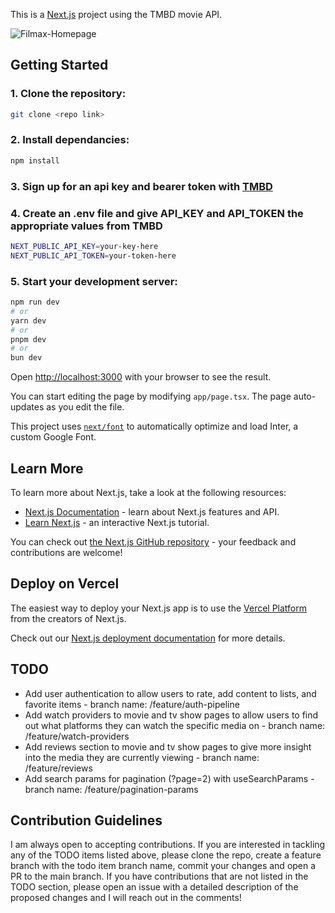 This is a [Next.js](https://nextjs.org/) project using the TMBD movie API.

![Filmax-Homepage](https://github.com/LucasMERN/Filmmax-Movie-Hub/assets/94091522/427ecb3e-7336-42ee-929b-3c4c67174d74)

## Getting Started

### 1. Clone the repository:
```bash
git clone <repo link>
```

### 2. Install dependancies:
```bash
npm install
```

### 3. Sign up for an api key and bearer token with [TMBD](https://www.themoviedb.org/)

### 4. Create an .env file and give API_KEY and API_TOKEN the appropriate values from TMBD
```bash
NEXT_PUBLIC_API_KEY=your-key-here
NEXT_PUBLIC_API_TOKEN=your-token-here
```

### 5. Start your development server:
```bash
npm run dev
# or
yarn dev
# or
pnpm dev
# or
bun dev
```

Open [http://localhost:3000](http://localhost:3000) with your browser to see the result.

You can start editing the page by modifying `app/page.tsx`. The page auto-updates as you edit the file.

This project uses [`next/font`](https://nextjs.org/docs/basic-features/font-optimization) to automatically optimize and load Inter, a custom Google Font.

## Learn More

To learn more about Next.js, take a look at the following resources:

- [Next.js Documentation](https://nextjs.org/docs) - learn about Next.js features and API.
- [Learn Next.js](https://nextjs.org/learn) - an interactive Next.js tutorial.

You can check out [the Next.js GitHub repository](https://github.com/vercel/next.js/) - your feedback and contributions are welcome!

## Deploy on Vercel

The easiest way to deploy your Next.js app is to use the [Vercel Platform](https://vercel.com/new?utm_medium=default-template&filter=next.js&utm_source=create-next-app&utm_campaign=create-next-app-readme) from the creators of Next.js.

Check out our [Next.js deployment documentation](https://nextjs.org/docs/deployment) for more details.

## TODO

- Add user authentication to allow users to rate, add content to lists, and favorite items - branch name: /feature/auth-pipeline
- Add watch providers to movie and tv show pages to allow users to find out what platforms they can watch the specific media on - branch name: /feature/watch-providers
- Add reviews section to movie and tv show pages to give more insight into the media they are currently viewing - branch name: /feature/reviews
- Add search params for pagination (?page=2) with useSearchParams - branch name: /feature/pagination-params

## Contribution Guidelines

I am always open to accepting contributions. If you are interested in tackling any of the TODO items listed above, please clone the repo, create a feature branch with the todo item branch name, commit your changes and open a PR to the main branch.
If you have contributions that are not listed in the TODO section, please open an issue with a detailed description of the proposed changes and I will reach out in the comments!
